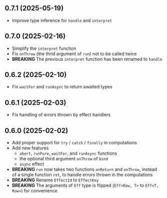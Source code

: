 ## 0.7.1 (2025-05-19)

- Improve type inference for `handle` and `interpret`

## 0.7.0 (2025-02-16)

- Simplify the `interpret` function
- Fix `onThrow` (the thrid argument of `run`) not to be called twice
- **BREAKING** The previous `interpret` function has been renamed to `handle`

## 0.6.2 (2025-02-10)

- Fix `waitFor` and `runAsync` to return awaited types

## 0.6.1 (2025-02-03)

- Fix handling of errors thrown by effect handlers

## 0.6.0 (2025-02-02)

- Add proper support for `try` / `catch` / `finally` in computations
- Add new features
  - `abort`, `runPure`, `waitFor`, and `runAsync` functions
  - the optional third argument `onThrow` of `bind`
  - `async` effect
- **BREAKING** `run` now takes two functions `onReturn` and `onThrow`, instead of a single function `ret`, to handle errors thrown in the computations
- **BREAKING** Rename `EffectId` to `EffectKey`
- **BREAKING** The arguments of `Eff` type is flipped (`Eff<Row, T>` to `Eff<T, Row>`) for convenience
